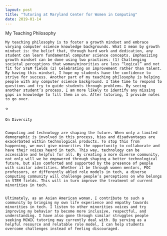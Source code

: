 ```yaml
---
layout: post
title: "Tutoring at Maryland Center for Women in Computing"
date: 2019-01-14
---
```

My Teaching Philosophy


    My teaching philosophy is to foster a growth mindset and embrace varying computer science knowledge backgrounds. What I mean by growth mindset is: the belief that, through hard work and dedication, any student can learn fundamental computer science concepts. Emphasizing growth mindset can be done using two practices: (1) Challenging societal perceptions that woman/minorities are less “logical” and not fit for STEM fields (2) Celebrating on improvement rather than talent. By having this mindset, I hope my students have the confidence to strive for success. Another part of my teaching philosophy is helping people with any computer science background. I take time to respond to questions and try to guide students through problems. By seeing another student’s process, I am more likely to identify any missing gaps in knowledge to fill them in on. After tutoring, I provide notes to go over.


 ⭐


    On Diversity


    Computing and technology are shaping the future. When only a limited demographic is involved in this process, bias and disadvantages are exacerbated within technological products. To stop this from happening, we must give minorities the opportunity to collaborate and have their voices heard in tech. This way, technology can be accessible and helpful for all. By creating a more diverse community, not only will we be empowered through shaping a better technological future, but also comforted and supported by the presence of people with similar identities. Whether it be through women mentors, POC professors, or differently abled role models in tech, a diverse computing community will challenge people’s perceptions on who belongs in STEM fields. This will in turn improve the treatment of current minorities in tech.


    Ultimately, as an Asian American woman, I contribute to such a community by bringing my own life experience and empathy towards minorities in tech. I listen to other minorities voices and try improving my behavior to become more inclusive, respectful, and understanding. I have also gone through similar struggles people seeking MCWIC tutoring may currently deal with. By serving as a helpful resource and relatable role model, I can help students overcome challenges instead of feeling discouraged.
